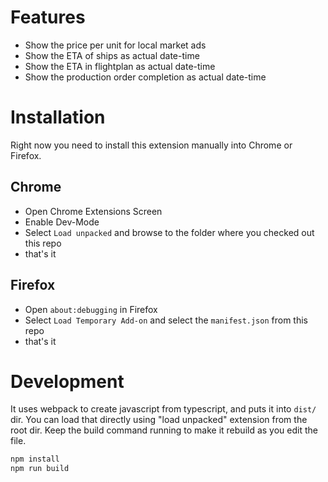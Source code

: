 # Features

* Show the price per unit for local market ads
* Show the ETA of ships as actual date-time
* Show the ETA in flightplan as actual date-time
* Show the production order completion as actual date-time

# Installation

Right now you need to install this extension manually into Chrome or Firefox. 

## Chrome

* Open Chrome Extensions Screen
* Enable Dev-Mode
* Select `Load unpacked` and browse to the folder where you checked out this repo
* that's it

## Firefox

* Open `about:debugging` in Firefox
* Select `Load Temporary Add-on` and select the `manifest.json` from this repo
* that's it

# Development

It uses webpack to create javascript from typescript, and puts it into `dist/` dir.
You can load that directly using "load unpacked" extension from the root dir.
Keep the build command running to make it rebuild as you edit the file.
```bash
npm install
npm run build
```
